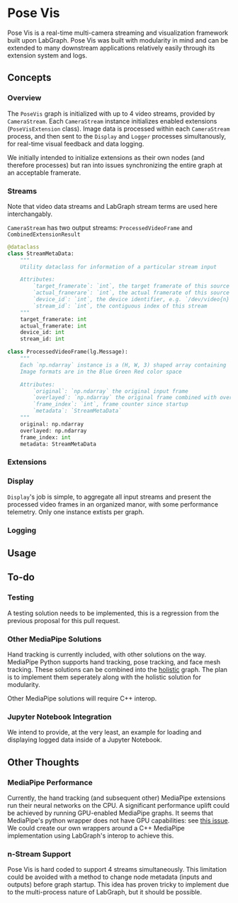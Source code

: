# Pose Vis

Pose Vis is a real-time multi-camera streaming and visualization framework built upon LabGraph. Pose Vis was built with modularity in mind and can be extended to many downstream applications relatively easily through its extension system and logs.

## Concepts

### Overview

The `PoseVis` graph is initialized with up to 4 video streams, provided by `CameraStream`. Each `CameraStream` instance initializes enabled extensions (`PoseVisExtension` class). Image data is processed within each `CameraStream` process, and then sent to the `Display` and `Logger` processes simultanously, for real-time visual feedback and data logging.

We initially intended to initialize extensions as their own nodes (and therefore processes) but ran into issues synchronizing the entire graph at an acceptable framerate.

### Streams

Note that video data streams and LabGraph stream terms are used here interchangably.

`CameraStream` has two output streams: `ProcessedVideoFrame` and `CombinedExtensionResult`

```python
@dataclass
class StreamMetaData:
    """
    Utility dataclass for information of a particular stream input

    Attributes:
        `target_framerate`: `int`, the target framerate of this source
        `actual_franerare`: `int`, the actual framerate of this source
        `device_id`: `int`, the device identifier, e.g. `/dev/video{n} on Linux`. `-1` for non-device based streams
        `stream_id`: `int`, the contiguous index of this stream
    """
    target_framerate: int
    actual_framerate: int
    device_id: int
    stream_id: int

class ProcessedVideoFrame(lg.Message):
    """
    Each `np.ndarray` instance is a (H, W, 3) shaped array containing `np.uint8` datatype that represents an image
    Image formats are in the Blue Green Red color space

    Attributes:
        `original`: `np.ndarray` the original input frame
        `overlayed`: `np.ndarray` the original frame combined with overlays produced by each extension
        `frame_index`: `int`, frame counter since startup
        `metadata`: `StreamMetaData`
    """
    original: np.ndarray
    overlayed: np.ndarray
    frame_index: int
    metadata: StreamMetaData
```

### Extensions



### Display

`Display`'s job is simple, to aggregate all input streams and present the processed video frames in an organized manor, with some performance telemetry. Only one instance extists per graph.

### Logging

## Usage

## To-do

### Testing

A testing solution needs to be implemented, this is a regression from the previous proposal for this pull request.

### Other MediaPipe Solutions

Hand tracking is currently included, with other solutions on the way. MediaPipe Python supports hand tracking, pose tracking, and face mesh tracking. These solutions can be combined into the [holistic](https://google.github.io/mediapipe/solutions/holistic.html) graph. The plan is to implement them seperately along with the holistic solution for modularity.

Other MediaPipe solutions will require C++ interop.

### Jupyter Notebook Integration

We intend to provide, at the very least, an example for loading and displaying logged data inside of a Jupyter Notebook.

## Other Thoughts

### MediaPipe Performance

Currently, the hand tracking (and subsequent other) MediaPipe extensions run their neural networks on the CPU. A significant performance uplift could be achieved by running GPU-enabled MediaPipe graphs. It seems that MediaPipe's python wrapper does not have GPU capabilities: see [this issue](https://github.com/google/mediapipe/issues/3106). We could create our own wrappers around a C++ MediaPipe implementation using LabGraph's interop to achieve this.

### n-Stream Support

Pose Vis is hard coded to support 4 streams simultaneously. This limitation could be avoided with a method to change node metadata (inputs and outputs) before graph startup. This idea has proven tricky to implement due to the multi-process nature of LabGraph, but it should be possible.
